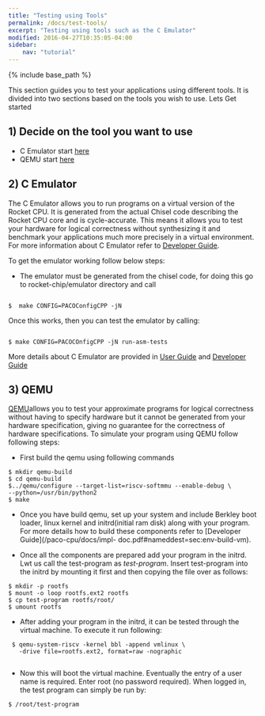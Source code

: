 ```yaml
---
title: "Testing using Tools"
permalink: /docs/test-tools/
excerpt: "Testing using tools such as the C Emulator"
modified: 2016-04-27T10:35:05-04:00
sidebar: 
    nav: "tutorial"
---
```


{% include base_path %}

This section guides you to test your applications using different tools. It is divided into two sections based on the tools you wish to use. 
Lets Get started

## 1) Decide on the tool you want to use
- C Emulator start [here](#2-C-Emulator)
- QEMU start [here](#3-QEMU)

## 2) C Emulator
The C Emulator allows you to run programs on a virtual version of the Rocket CPU. It is generated from the actual Chisel code describing the
Rocket CPU core and is cycle-accurate. This means it allows you to test your hardware
for logical correctness without synthesizing it and benchmark your applications much
more precisely in a virtual environment. For more information about C Emulator refer to [Developer Guide](/paco-cpu/docs/impl-doc.pdf#nameddest=sec:c-emulator).

To get the emulator working follow below steps:
- The emulator must be generated from the chisel code, for doing this go to rocket-chip/emulator directory and call

```

$  make CONFIG=PACOConfigCPP -jN

```

Once this works, then you can test the emulator by calling:

```

$ make CONFIG=PACOCOnfigCPP -jN run-asm-tests

```

More details about C Emulator are provided in [User Guide](/paco-cpu/docs/impl-doc.pdf#nameddest=sec:ug-c-emulator) and
[Developer Guide](/paco-cpu/docs/impl-doc.pdf#nameddest=sec:c-emulator)

## 3) QEMU

[QEMU](http://qemu.org/)allows you to test your approximate programs for logical correctness without
having to specify hardware but it cannot be generated from your hardware specification, giving no guarantee for the correctness of hardware specifications. To simulate your program using QEMU follow following steps:

- First build the qemu using following commands

```
$ mkdir qemu-build
$ cd qemu-build
$../qemu/configure --target-list=riscv-softmmu --enable-debug \
--python=/usr/bin/python2
$ make

```

- Once you have build qemu, set up your system and include Berkley boot loader, linux kernel and initrd(initial ram disk)
 along with your program. For more details how to build these components refer to [Developer Guide](/paco-cpu/docs/impl- doc.pdf#nameddest=sec:env-build-vm).
 
- Once all the components are prepared add your program in the initrd. Lwt us call the test-program as *test-program*. Insert test-program into the initrd by
 mounting it first and then copying the file over as follows:
 
```
$ mkdir -p rootfs
$ mount -o loop rootfs.ext2 rootfs
$ cp test-program rootfs/root/
$ umount rootfs

```
 
 - After adding your program in the initrd, it can be tested through the virtual machine. To execute it run following:
 
```
 $ qemu-system-riscv -kernel bbl -append vmlinux \
   -drive file=rootfs.ext2, format=raw -nographic
   
```
 
 - Now this will boot the virtual machine. Eventually the entry of a user name is required.
 Enter root (no password required). When logged in, the test program can simply be
 run by:
 
```
$ /root/test-program
 
```
